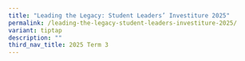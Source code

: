 ```yaml
---
title: "Leading the Legacy: Student Leaders’ Investiture 2025"
permalink: /leading-the-legacy-student-leaders-investiture-2025/
variant: tiptap
description: ""
third_nav_title: 2025 Term 3
---
```

